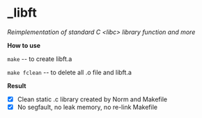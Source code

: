 # _libft

*Reimplementation of standard C &lt;libc> library function and more*

**How to use**

```make``` -- to create libft.a

```make fclean``` -- to delete all .o file and libft.a

**Result**

- [x] Clean static .c library created by Norm and Makefile
- [x] No segfault, no leak memory, no re-link Makefile
